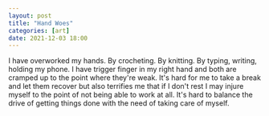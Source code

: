 ```yaml
---
layout: post
title: "Hand Woes"
categories: [art]
date: 2021-12-03 18:00
---
```


I have overworked my hands. By crocheting. By knitting. By typing, writing, holding my phone. I have trigger finger in my right hand and both are cramped up to the point where they're weak. It's hard for me to take a break and let them recover but also terrifies me that if I don't rest I may injure myself to the point of not being able to work at all. It's hard to balance the drive of getting things done with the need of taking care of myself. 